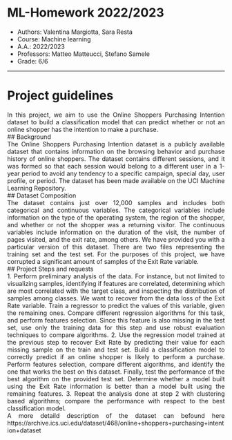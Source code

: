 # ML-Homework 2022/2023
 * Authors: Valentina Margiotta, Sara Resta
 * Course: Machine learning
 * A.A.: 2022/2023
 * Professors: Matteo Matteucci, Stefano Samele
 * Grade: 6/6
  
-------------------------------------------------------------
    
# Project guidelines
<div style="text-align: justify;">
In this project, we aim to use the Online Shoppers Purchasing Intention dataset to
build a classification model that can predict whether or not an online shopper has
the intention to make a purchase.  
</div>
## Background
<div style="text-align: justify;">
The Online Shoppers Purchasing Intention dataset is a publicly available dataset
that contains information on the browsing behavior and purchase history of online
shoppers. The dataset contains different sessions, and it was formed so that each
session would belong to a different user in a 1-year period to avoid any tendency to
a specific campaign, special day, user profile, or period. The dataset has been made
available on the UCI Machine Learning Repository.
</div>
## Dataset Composition
<div style="text-align: justify;">
The dataset contains just over 12,000 samples and includes both categorical and
continuous variables. The categorical variables include information on the type of
the operating system, the region of the shopper, and whether or not the shopper was
a returning visitor. The continuous variables include information on the duration of
the visit, the number of pages visited, and the exit rate, among others.
We have provided you with a particular version of this dataset. There are two files
representing the training set and the test set. For the purposes of this project, we
have corrupted a significant amount of samples of the Exit Rate variable.
</div>
## Project Steps and requests
<div style="text-align: justify;">
 1. Perform preliminary analysis of the data. For instance, but not limited to
    visualizing samples, identifying if features are correlated, determining which
    are most correlated with the target class, and inspecting the distribution of
    samples among classes. We want to recover from the data loss of the Exit
    Rate variable. Train a regressor to predict the values of this variable, given
    the remaining ones. Compare different regression algorithms for this task,
    and perform features selection. Since this feature is also missing in the test
    set, use only the training data for this step and use robust evaluation
    techniques to compare algorithms.
 2. Use the regression model trained at the previous step to recover Exit Rate by
    predicting their value for each missing sample on the train and test set. Build
    a classification model to correctly predict if an online shopper is likely to
    perform a purchase. Perform features selection, compare different algorithms,
    and identify the one that works the best on this dataset. Finally, test the
    performance of the best algorithm on the provided test set. Determine
    whether a model built using the Exit Rate information is better than a model
    built using the remaining features.
 3. Repeat the analysis done at step 2 with clustering based algorithms; compare
    the performance with respect to the best classification model.
</div>
<div style="text-align: justify;">
A more detaild description of the dataset can befound here https://archive.ics.uci.edu/dataset/468/online+shoppers+purchasing+intention+dataset
</div>
